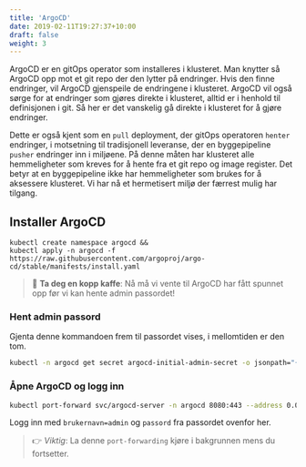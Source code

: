 ```yaml
---
title: 'ArgoCD'
date: 2019-02-11T19:27:37+10:00
draft: false
weight: 3
---
```


ArgoCD er en gitOps operator som installeres i klusteret. Man knytter så ArgoCD opp mot et git repo der den lytter på endringer. Hvis den finne endringer, vil ArgoCD gjenspeile de endringene i klusteret. ArgoCD vil også sørge for at endringer som gjøres direkte i klusteret, alltid er i henhold til definisjonen i git. Så her er det vanskelig gå direkte i klusteret for å gjøre endringer.

Dette er også kjent som en `pull` deployment, der gitOps operatoren `henter` endringer, i motsetning til tradisjonell leveranse, der en byggepipeline `pusher` endringer inn i miljøene. På denne måten har klusteret alle hemmeligheter som kreves for å hente fra et git repo og image register. Det betyr at en byggepipeline ikke har hemmeligheter som brukes for å aksessere klusteret. Vi har nå et hermetisert miljø der færrest mulig har tilgang.

## Installer ArgoCD

```shell
kubectl create namespace argocd &&
kubectl apply -n argocd -f https://raw.githubusercontent.com/argoproj/argo-cd/stable/manifests/install.yaml
```

> 👋  **Ta deg en kopp kaffe**: Nå må vi vente til ArgoCD har fått spunnet opp før vi kan hente admin passordet!

### Hent admin passord
Gjenta denne kommandoen frem til passordet vises, i mellomtiden er den tom.
```bash
kubectl -n argocd get secret argocd-initial-admin-secret -o jsonpath="{.data.password}" 2> /dev/null | base64 -d && echo
```

### Åpne ArgoCD og logg inn
```bash
kubectl port-forward svc/argocd-server -n argocd 8080:443 --address 0.0.0.0
```

Logg inn med `brukernavn=admin` og `passord` fra passordet ovenfor her.

> 👉 *Viktig*: La denne `port-forwarding` kjøre i bakgrunnen mens du fortsetter.
